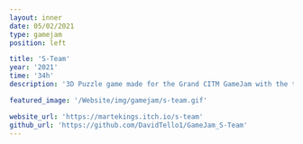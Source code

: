 ```yaml
---
layout: inner
date: 05/02/2021
type: gamejam
position: left

title: 'S-Team'
year: '2021'
time: '34h'
description: '3D Puzzle game made for the Grand CITM GameJam with the theme women in STEAM jobs, our team won the Best Technology Prize to the game with the best technical quality'

featured_image: '/Website/img/gamejam/s-team.gif'

website_url: 'https://martekings.itch.io/s-team'
github_url: 'https://github.com/DavidTello1/GameJam_S-Team'
---
```

